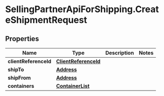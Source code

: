 # SellingPartnerApiForShipping.CreateShipmentRequest

## Properties
Name | Type | Description | Notes
------------ | ------------- | ------------- | -------------
**clientReferenceId** | [**ClientReferenceId**](ClientReferenceId.md) |  | 
**shipTo** | [**Address**](Address.md) |  | 
**shipFrom** | [**Address**](Address.md) |  | 
**containers** | [**ContainerList**](ContainerList.md) |  | 


